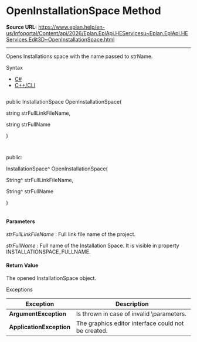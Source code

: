 # OpenInstallationSpace Method

**Source URL:** https://www.eplan.help/en-us/Infoportal/Content/api/2026/Eplan.EplApi.HEServicesu~Eplan.EplApi.HEServices.Edit3D~OpenInstallationSpace.html

---

Opens Installations space with the name passed to strName.

Syntax

- [C#](#i-syntax-CS)
- [C++/CLI](#i-syntax-CPP2005)

```
```
public InstallationSpace OpenInstallationSpace( 

   string strFullLinkFileName,

   string strFullName

)
```
```

```
```
public:

InstallationSpace^ OpenInstallationSpace( 

   String^ strFullLinkFileName,

   String^ strFullName

)
```
```

#### Parameters

*strFullLinkFileName*
:   Full link file name of the project.

*strFullName*
:   Full name of the Installation Space. It is visible in property INSTALLATIONSPACE\_FULLNAME.

#### Return Value

The opened InstallationSpace object.

Exceptions

| Exception | Description |
| --- | --- |
| **ArgumentException** | Is thrown in case of invalid \parameters. |
| **ApplicationException** | The graphics editor interface could not be created. |
